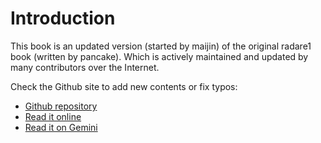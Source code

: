 # Introduction

This book is an updated version (started by maijin) of the original
radare1 book (written by pancake). Which is actively maintained and
updated by many contributors over the Internet.

Check the Github site to add new contents or fix typos:

* [Github repository](https://github.com/radareorg/radare2-book)
* [Read it online](https://book.rada.re/)
* [Read it on Gemini](gemini://radare.org/book/)
